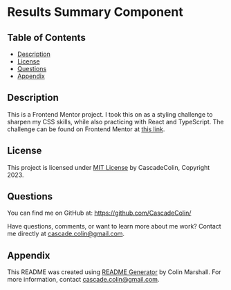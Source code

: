 # Results Summary Component

## Table of Contents
  
- [Description](#description)
- [License](#license)
- [Questions](#questions)
- [Appendix](#appendix)
  
## Description

This is a Frontend Mentor project.  I took this on as a styling challenge to sharpen my CSS skills, while also practicing with React and TypeScript.  The challenge can be found on Frontend Mentor at [this link](https://www.frontendmentor.io/challenges/results-summary-component-CE_K6s0maV).

## License

This project is licensed under [MIT License](https://opensource.org/licenses/MIT) by CascadeColin, Copyright 2023.

## Questions

You can find me on GitHub at:  https://github.com/CascadeColin/

Have questions, comments, or want to learn more about me work?  Contact me directly at cascade.colin@gmail.com.
  
## Appendix

This README was created using [README Generator](https://github.com/CascadeColin/README-Generator) by Colin Marshall.  For more information, contact cascade.colin@gmail.com.